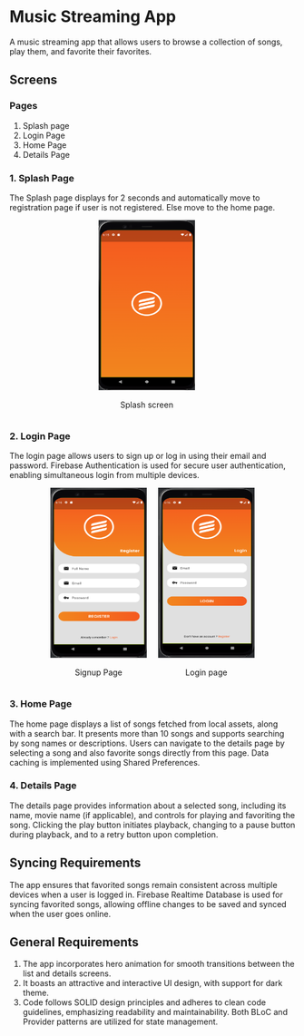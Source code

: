 # Music Streaming App

A music streaming app that allows users to browse a collection of songs, play them, and favorite their favorites.

## Screens

### Pages

1. Splash page
2. Login Page
3. Home Page
4. Details Page

### 1. Splash Page

The Splash page displays for 2 seconds and automatically move to registration page if user is not registered. Else move to the home page.

<div style="display:flex; justify-content:center;">
  <div style="text-align:center; margin-right:20px;">
    <img src="assets/screenshots/splash.png" alt="Splash" width="170" height="300">
    <p>Splash screen</p>
  </div>
</div>

### 2. Login Page

The login page allows users to sign up or log in using their email and password. Firebase Authentication is used for secure user authentication, enabling simultaneous login from multiple devices.

<div style="display:flex; align-items:center; justify-content:center;">
  <div style="text-align:center; margin-right:20px;">
    <img src="assets/screenshots/signup.png" alt="Signup" width="170" height="300">
    <p>Signup Page</p>
  </div>
  <div style="text-align:center;">
    <img src="assets/screenshots/login.png" alt="Login" width="170" height="300">
    <p>Login page</p>
  </div>
</div>

### 3. Home Page

The home page displays a list of songs fetched from local assets, along with a search bar. It presents more than 10 songs and supports searching by song names or descriptions. Users can navigate to the details page by selecting a song and also favorite songs directly from this page. Data caching is implemented using Shared Preferences.

### 4. Details Page

The details page provides information about a selected song, including its name, movie name (if applicable), and controls for playing and favoriting the song. Clicking the play button initiates playback, changing to a pause button during playback, and to a retry button upon completion.

## Syncing Requirements

The app ensures that favorited songs remain consistent across multiple devices when a user is logged in. Firebase Realtime Database is used for syncing favorited songs, allowing offline changes to be saved and synced when the user goes online.

## General Requirements

1. The app incorporates hero animation for smooth transitions between the list and details screens.
2. It boasts an attractive and interactive UI design, with support for dark theme.
3. Code follows SOLID design principles and adheres to clean code guidelines, emphasizing readability and maintainability. Both BLoC and Provider patterns are utilized for state management.


